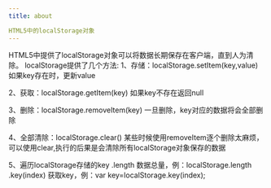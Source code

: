 ```yaml
---
title: about

HTML5中的localStorage对象
---
```


HTML5中提供了localStorage对象可以将数据长期保存在客户端，直到人为清除。
localStorage提供了几个方法:
1、存储：localStorage.setItem(key,value)
如果key存在时，更新value

2、获取：localStorage.getItem(key)
如果key不存在返回null

3、删除：localStorage.removeItem(key)
一旦删除，key对应的数据将会全部删除

4、全部清除：localStorage.clear()
某些时候使用removeItem逐个删除太麻烦，可以使用clear,执行的后果是会清除所有localStorage对象保存的数据

5、遍历localStorage存储的key
.length 数据总量，例：localStorage.length
.key(index) 获取key，例：var key=localStorage.key(index);

